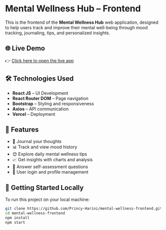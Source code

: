 # Mental Wellness Hub – Frontend

This is the frontend of the **Mental Wellness Hub** web application, designed to help users track and improve their mental well-being through mood tracking, journaling, tips, and personalized insights.

## 🌐 Live Demo

👉 [Click here to open the live app](https://mental-wellness-frontend-sj5l.vercel.app)

## 🛠️ Technologies Used

- **React JS** – UI Development
- **React Router DOM** – Page navigation
- **Bootstrap** – Styling and responsiveness
- **Axios** – API communication
- **Vercel** – Deployment

## 🧠 Features

- 📝 Journal your thoughts
- 📊 Track and view mood history
- 😊 Explore daily mental wellness tips
- 📈 Get insights with charts and analysis
- 🧪 Answer self-assessment questions
- 🔐 User login and profile management

## 🚀 Getting Started Locally

To run this project on your local machine:

```bash
git clone https://github.com/Princy-Harini/mental-wellness-frontend.git
cd mental-wellness-frontend
npm install
npm start
